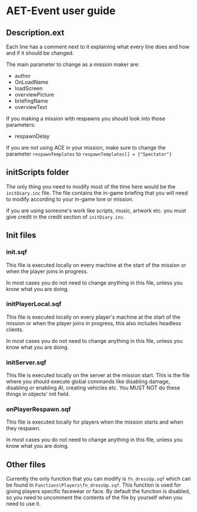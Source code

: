 # AET-Event user guide
## Description.ext
Each line has a comment next to it explaining what every line does and how and if it should be changed.

The main parameter to change as a mission maker are:
* author
* OnLoadName
* loadScreen
* overviewPicture
* briefingName
* overviewText

If you making a mission with respawns you should look into those parameters:
* respawnDelay

If you are not using ACE in your mission, make sure to change the parameter `respawnTemplates` to `respawnTemplates[] = {"Spectator"}`

## initScripts folder
The only thing you need to modify most of the time here would be the `initDiary.inc` file. The file contains the in-game briefing that you will need to modify according to your in-game lore or mission.

If you are using someone's work like scripts, music, artwork etc. you must give credit in the credit section of `initDiary.inc`.

## Init files
### init.sqf
This file is executed locally on every machine at the start of the mission or when the player joins in progress.

In most cases you do not need to change anything in this file, unless you know what you are doing.
### initPlayerLocal.sqf
This file is executed locally on every player's machine at the start of the mission or when the player joins in progress, this also includes headless clients.

In most cases you do not need to change anything in this file, unless you know what you are doing.
### initServer.sqf
This file is executed locally on the server at the mission start. This is the file where you should execute global commands like disabling damage, disabling or enabling AI, creating vehicles etc. You MUST NOT do these things in objects' init field.
### onPlayerRespawn.sqf
This file is executed locally for players when the mission starts and when they respawn.

In most cases you do not need to change anything in this file, unless you know what you are doing.
## Other files
Currently the only function that you can modify is `fn_dressUp.sqf` which can be found in `Functions\Players\fn_dressUp.sqf`. This function is used for giving players specific facewear or face. By default the function is disabled, so you need to uncomment the contents of the file by yourself when you need to use it.